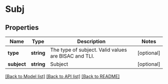 # Subj

## Properties
Name | Type | Description | Notes
------------ | ------------- | ------------- | -------------
**type** | **string** | The type of subject.  Valid values are BISAC and TLI. | [optional] 
**subject** | **string** | Subject | [optional] 

[[Back to Model list]](../README.md#documentation-for-models) [[Back to API list]](../README.md#documentation-for-api-endpoints) [[Back to README]](../README.md)

